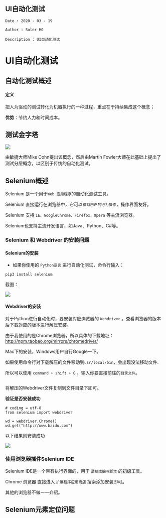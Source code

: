 ## UI自动化测试

```
Date : 2020 - 03 - 19

Author : Soler HO
 
Description : UI自动化测试
```
# UI自动化测试

## 自动化测试概述

#### 定义
把人为驱动的测试转化为机器执行的一种过程，重点在于持续集成这个概念；

**优势**：节约人力和时间成本。

## 测试金字塔

![](https://github.com/SolerHo/Software-Testing/blob/master/UI-AutoTesting/Images/%E6%B5%8B%E8%AF%95%E9%87%91%E5%AD%97%E5%A1%94.png)

由敏捷大师Mike Cohn提出该概念，然后由Martin Fowler大师在此基础上提出了测试分层概念，以区别于传统的自动化测试。

## Selenium概述
Selenium 是一个用于`Web 应用程序`的自动化测试工具。

Selenium 直接运行在浏览器中，它可以`模拟用户的行为操作`，操作界面友好。

Selenium 支持 `IE、GoogleChrome、Firefox、Opera` 等主流浏览器。

Selenium也支持主流开发语言，如Java、Python、C#等。

### Selenium 和 Webdriver 的安装问题

#### Selenium的安装
- 如果你使用的 `Python语言` 进行自动化测试，命令行输入：

```
pip3 install selenium
```
截图：

![](https://github.com/SolerHo/Software-Testing/blob/master/UI-AutoTesting/Images/selenium%E5%AE%89%E8%A3%85%E6%88%AA%E5%9B%BE.png)

#### Webdriver的安装

对于Python进行自动化时，要安装对应浏览器的 `Webdriver` 。查看浏览器的版本后下载对应的版本进行解压安装。

由于我使用的是Chrome浏览器，所以具体的下载地址：http://npm.taobao.org/mirrors/chromedriver/

Mac下的安装，Windows用户自行Google一下。

如果使用命令行对下载解压的文件移动到`usr/local/bin`，会出现没法移动文件.

所以可以使用 `command + shift + G` ，输入你要直接前往的`目录文件`。

![]()

将解压的Webdriver文件复制到文件目录下即可。

**验证是否安装成功**
```
# coding = utf-8
from selenium import webdriver

wd = webdriver.Chrome()
wd.get("http://www.baidu.com")
```

以下结果则安装成功

![](https://github.com/SolerHo/Software-Testing/blob/master/UI-AutoTesting/Images/webdriver%E5%AE%89%E8%A3%85%E6%88%90%E5%8A%9F.png)


### 使用浏览器插件Selenium IDE

Selenium IDE是一个带有执行界面的，用于 `录制或编写脚本` 的初级工具。

Chrome 浏览器 直接进入 `扩展程序应用商店` 搜索添加安装即可。

其他的浏览器不做一一介绍。

## Selenium元素定位问题


